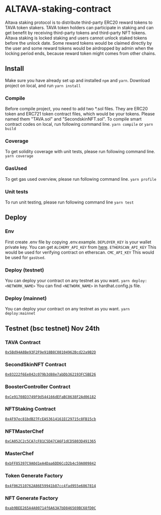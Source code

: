 # ALTAVA-staking-contract

Altava staking protocol is to distribute third-party ERC20 reward tokens to TAVA token stakers.
TAVA token holders can participate in staking and can get benefit by receiving third-party tokens and third-party NFT tokens.
Altava staking is locked staking and users cannot unlock staked tokens before the unlock date.
Some reward tokens would be claimed directly by the user and some reward tokens would be airdropped by admin when the locking period ends, because reward token might comes from other chains.

## Install

Make sure you have already set up and installed `npm` and `yarn`.
Download project on local, and run `yarn install`

### Compile

Before compile project, you need to add two \*.sol files. They are ERC20 token and ERC721 token contract files, which would be your tokens.
Please named them "TAVA.sol" and "SecondskinNFT.sol".
To compile smart contract codes on local, run following command line.
`yarn compile` or `yarn build`

### Coverage

To get solidity coverage with unit tests, please run following command line.
`yarn coverage`

### GasUsed

To get gas used overview, please run following command line.
`yarn profile`

### Unit tests

To run unit testing, please run following command line
`yarn test`

## Deploy

### Env

First create .env file by copying .env.example.
`DEPLOYER_KEY` is your wallet private key.
You can get `ALCHEMY_API_KEY` from [here](https://www.alchemy.com/).
`ETHERSCAN_API_KEY` This would be used for verifying contract on etherscan.
`CMC_API_KEY` This would be used for `gasUsed`.

### Deploy (testnet)

You can deploy your contract on any testnet as you want.
`yarn deploy:<NETWORK_NAME>`
You can find `<NETWORK_NAME>` in hardhat.config.js file.

### Deploy (mainnet)

You can deploy your contract on any testnet as you want.
`yarn deploy:mainnet`

## Testnet (bsc testnet) Nov 24th

### TAVA Contract

[`0x5Bd94A8Be93F2F9e918B8C08104962Bcd22a9B2D`](https://testnet.bscscan.com/address/0x5Bd94A8Be93F2F9e918B8C08104962Bcd22a9B2D)

### SecondSkinNFT Contract

[`0x03222f6Ee842c079b3d88e7abDb362193FC5BE26`](https://testnet.bscscan.com/address/0x03222f6Ee842c079b3d88e7abDb362193FC5BE26)

### BoosterController Contract

[`0xCe91708D3749F9d544166dEFaBC0638F2Ad06182`](https://testnet.bscscan.com/address/0xCe91708D3749F9d544166dEFaBC0638F2Ad06182)

### NFTStaking Contract

[`0x4F97ec81bdB27FcEA53614161EC29715c8FB15cb`](https://testnet.bscscan.com/address/0x4F97ec81bdB27FcEA53614161EC29715c8FB15cb)

### NFTMasterChef

[`0xCA052C2c5CA7cF81C5D47CA6F1dCD5803D491365`](https://testnet.bscscan.com/address/0xCA052C2c5CA7cF81C5D47CA6F1dCD5803D491365)

### MasterChef

[`0xbFF85397C9A0d1eA4Daa6DD6CcD2b4c59A009842`](https://testnet.bscscan.com/address/0xbFF85397C9A0d1eA4Daa6DD6CcD2b4c59A009842)

### Token Generate Factory

[`0x4f062510762A86E59941b87cc4fad955e6867814`](https://testnet.bscscan.com/address/0x4f062510762A86E59941b87cc4fad955e6867814)

### NFT Generate Factory

[`0xab9BEE265A4A00714f6A63A7bD846569BC68fD0C`](https://testnet.bscscan.com/address/0xab9BEE265A4A00714f6A63A7bD846569BC68fD0C)
